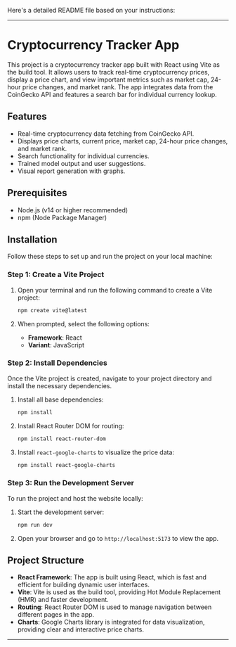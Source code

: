 Here's a detailed README file based on your instructions:

---

# Cryptocurrency Tracker App

This project is a cryptocurrency tracker app built with React using Vite as the build tool. It allows users to track real-time cryptocurrency prices, display a price chart, and view important metrics such as market cap, 24-hour price changes, and market rank. The app integrates data from the CoinGecko API and features a search bar for individual currency lookup.

## Features

- Real-time cryptocurrency data fetching from CoinGecko API.
- Displays price charts, current price, market cap, 24-hour price changes, and market rank.
- Search functionality for individual currencies.
- Trained model output and user suggestions.
- Visual report generation with graphs.

## Prerequisites

- Node.js (v14 or higher recommended)
- npm (Node Package Manager)

## Installation

Follow these steps to set up and run the project on your local machine:

### Step 1: Create a Vite Project

1. Open your terminal and run the following command to create a Vite project:
   ```bash
   npm create vite@latest
   ```

2. When prompted, select the following options:
   - **Framework**: React
   - **Variant**: JavaScript

### Step 2: Install Dependencies

Once the Vite project is created, navigate to your project directory and install the necessary dependencies.

1. Install all base dependencies:
   ```bash
   npm install
   ```

2. Install React Router DOM for routing:
   ```bash
   npm install react-router-dom
   ```

3. Install `react-google-charts` to visualize the price data:
   ```bash
   npm install react-google-charts
   ```

### Step 3: Run the Development Server

To run the project and host the website locally:

1. Start the development server:
   ```bash
   npm run dev
   ```

2. Open your browser and go to `http://localhost:5173` to view the app.

## Project Structure

- **React Framework**: The app is built using React, which is fast and efficient for building dynamic user interfaces.
- **Vite**: Vite is used as the build tool, providing Hot Module Replacement (HMR) and faster development.
- **Routing**: React Router DOM is used to manage navigation between different pages in the app.
- **Charts**: Google Charts library is integrated for data visualization, providing clear and interactive price charts.
 

---

